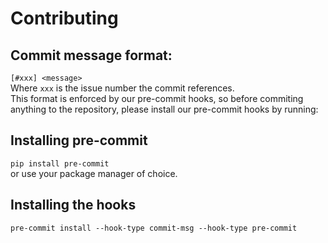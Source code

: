 # Contributing
## Commit message format:
`[#xxx] <message>`  
Where `xxx` is the issue number the commit references.  
This format is enforced by our pre-commit hooks, so before commiting anything to the repository, please install our pre-commit hooks by running:  
## Installing pre-commit
`pip install pre-commit`  
or use your package manager of choice.

## Installing the hooks
`pre-commit install --hook-type commit-msg --hook-type pre-commit`
